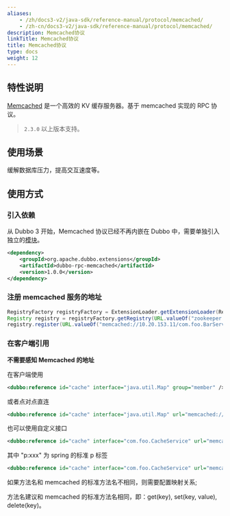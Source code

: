 ```yaml
---
aliases:
    - /zh/docs3-v2/java-sdk/reference-manual/protocol/memcached/
    - /zh-cn/docs3-v2/java-sdk/reference-manual/protocol/memcached/
description: Memcached协议
linkTitle: Memcached协议
title: Memcached协议
type: docs
weight: 12
---
```






## 特性说明
[Memcached](http://memcached.org/) 是一个高效的 KV 缓存服务器。基于 memcached 实现的 RPC 协议。 

> `2.3.0` 以上版本支持。



## 使用场景
缓解数据库压力，提高交互速度等。

## 使用方式
### 引入依赖

从 Dubbo 3 开始，Memcached 协议已经不再内嵌在 Dubbo 中，需要单独引入独立的[模块](/zh-cn/download/spi-extensions/#dubbo-rpc)。
```xml
<dependency>
    <groupId>org.apache.dubbo.extensions</groupId>
    <artifactId>dubbo-rpc-memcached</artifactId>
    <version>1.0.0</version>
</dependency>
```

### 注册 memcached 服务的地址
```java
RegistryFactory registryFactory = ExtensionLoader.getExtensionLoader(RegistryFactory.class).getAdaptiveExtension();
Registry registry = registryFactory.getRegistry(URL.valueOf("zookeeper://10.20.153.10:2181"));
registry.register(URL.valueOf("memcached://10.20.153.11/com.foo.BarService?category=providers&dynamic=false&application=foo&group=member&loadbalance=consistenthash"));
```

### 在客户端引用
**不需要感知 Memcached 的地址**

在客户端使用

```xml
<dubbo:reference id="cache" interface="java.util.Map" group="member" />
```

或者点对点直连

```xml
<dubbo:reference id="cache" interface="java.util.Map" url="memcached://10.20.153.10:11211" />
```

也可以使用自定义接口
```xml
<dubbo:reference id="cache" interface="com.foo.CacheService" url="memcached://10.20.153.10:11211" />
```

其中 "p:xxx" 为 spring 的标准 p 标签
```xml
<dubbo:reference id="cache" interface="com.foo.CacheService" url="memcached://10.20.153.10:11211" p:set="putFoo" p:get="getFoo" p:delete="removeFoo" />
```
如果方法名和 memcached 的标准方法名不相同，则需要配置映射关系;

方法名建议和 memcached 的标准方法名相同，即：get(key), set(key, value), delete(key)。
